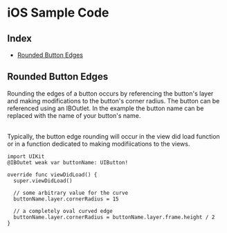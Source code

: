 # iOS Sample Code

## Index
- <a href="https://github.com/theFlawlessHack/ios-sample-code/blob/master/README.md#rounded-button-edges">Rounded Button Edges</a>

## Rounded Button Edges
Rounding the edges of a button occurs by referencing the button's layer and making modifications to the button's corner radius. The button can be referenced using an IBOutlet. In the example the button name can be replaced with the name of your button's name.<br><br>

Typically, the button edge rounding will occur in the view did load function or in a function dedicated to making modifiications to the views.

```
import UIKit
@IBOutet weak var buttonName: UIButton!

override func viewDidLoad() {
  super.viewDidLoad()
  
  // some arbitrary value for the curve
  buttonName.layer.cornerRadius = 15
  
  // a completely oval curved edge
  buttonName.layer.cornerRadius = buttonName.layer.frame.height / 2
}
```
